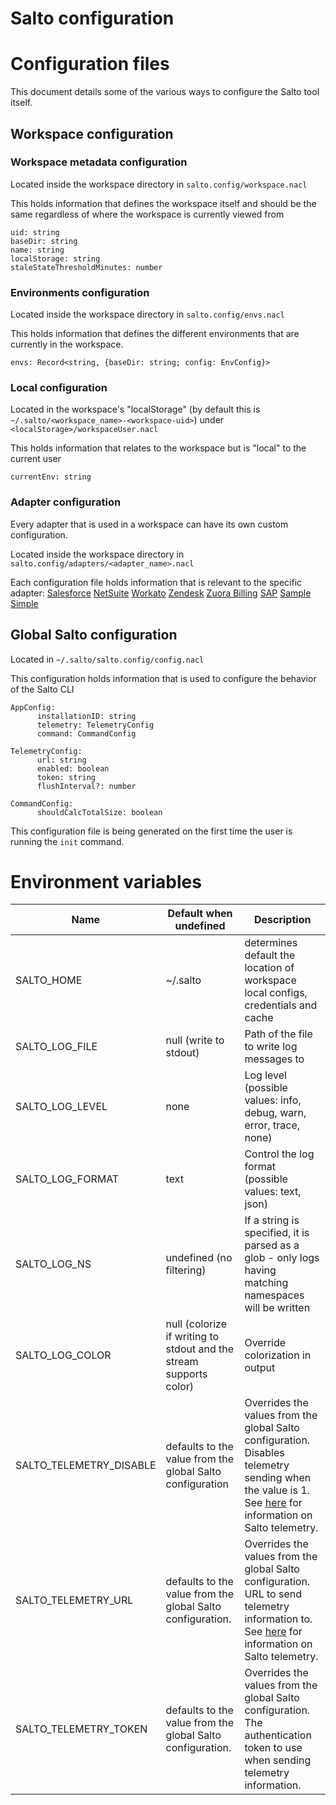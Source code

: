 # Salto configuration

# Configuration files

This document details some of the various ways to configure the Salto tool itself.

## Workspace configuration

### Workspace metadata configuration

Located inside the workspace directory in `salto.config/workspace.nacl`

This holds information that defines the workspace itself and should be the same regardless of where the workspace is currently viewed from
```hcl
uid: string
baseDir: string
name: string
localStorage: string
staleStateThresholdMinutes: number
```

### Environments configuration

Located inside the workspace directory in `salto.config/envs.nacl`

This holds information that defines the different environments that are currently in the workspace.
```hcl
envs: Record<string, {baseDir: string; config: EnvConfig}>
```


### Local configuration

Located in the workspace's "localStorage" (by default this is `~/.salto/<workspace_name>-<workspace-uid>`) under `<localStorage>/workspaceUser.nacl`

This holds information that relates to the workspace but is "local" to the current user
```hcl
currentEnv: string
```

### Adapter configuration

Every adapter that is used in a workspace can have its own custom configuration.

Located inside the workspace directory in `salto.config/adapters/<adapter_name>.nacl`

Each configuration file holds information that is relevant to the specific adapter:
[Salesforce](../packages/salesforce-adapter/config_doc.md)
[NetSuite](../packages/netsuite-adapter/config_doc.md)
[Workato](../packages/workato-adapter/config_doc.md)
[Zendesk](../packages/zendesk-adapter/config_doc.md)
[Zuora Billing](../packages/zuora-billing-adapter/config_doc.md)
[SAP](../packages/sap-adapter/config_doc.md)
[Sample Simple](../packages/sample-simple-adapter/config_doc.md)

## Global Salto configuration

Located in `~/.salto/salto.config/config.nacl`

This configuration holds information that is used to configure the behavior of the Salto CLI
```hcl
AppConfig:
      installationID: string
      telemetry: TelemetryConfig
      command: CommandConfig

TelemetryConfig:
      url: string
      enabled: boolean
      token: string
      flushInterval?: number

CommandConfig:
      shouldCalcTotalSize: boolean
```

This configuration file is being generated on the first time the user
is running the `init` command.

# Environment variables

| Name                   | Default when undefined      | Description
| -----------------------| ----------------------------| -----------
| SALTO\_HOME             | ~/.salto                    | determines default the location of workspace local configs, credentials and cache
| SALTO\_LOG\_FILE         | null (write to stdout)      | Path of the file to write log messages to
| SALTO\_LOG\_LEVEL        | none                        | Log level (possible values: info, debug, warn, error, trace, none)
| SALTO\_LOG\_FORMAT       | text                        | Control the log format (possible values: text, json)
| SALTO\_LOG\_NS           | undefined (no filtering)    | If a string is specified, it is parsed as a glob - only logs having matching namespaces will be written
| SALTO\_LOG\_COLOR        | null (colorize if writing to stdout and the stream supports color) | Override colorization in output
| SALTO\_TELEMETRY\_DISABLE| defaults to the value from the global Salto configuration | Overrides the values from the global Salto configuration. Disables telemetry sending when the value is 1. See [here](telemetry.md) for information on Salto telemetry.
| SALTO\_TELEMETRY\_URL    | defaults to the value from the global Salto configuration. | Overrides the values from the global Salto configuration. URL to send telemetry information to.  See [here](telemetry.md) for information on Salto telemetry.
| SALTO\_TELEMETRY\_TOKEN  | defaults to the value from the global Salto configuration. |Overrides the values from the global Salto configuration. The authentication token to use when sending telemetry information.
